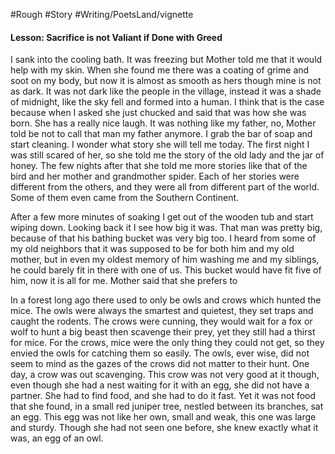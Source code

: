 #Rough #Story #Writing/PoetsLand/vignette 

#### Lesson: Sacrifice is not Valiant if Done with Greed 


I sank into the cooling bath. It was freezing but Mother told me that it would help with my skin. When she found me there was a coating of grime and soot on my body, but now it is almost as smooth as hers though mine is not as dark. It was not dark like the people in the village, instead it was a shade of midnight, like the sky fell and formed into a human. I think that is the case because when I asked she just chucked and said that was how she was born. She has a really nice laugh. It was nothing like my father, no, Mother told be not to call that man my father anymore. I grab the bar of soap and start cleaning. I wonder what story she will tell me today. The first night I was still scared of her, so she told me the story of the old lady and the jar of honey. The few nights after that she told me more stories like that of the bird and her mother and grandmother spider. Each of her stories were different from the others, and they were all from different part of the world. Some of them even came from the Southern Continent. 

After a few more minutes of soaking I get out of the wooden tub and start wiping down. Looking back it I see how big it was. That man was pretty big, because of that his bathing bucket was very big too. I heard from some of my old neighbors that it was supposed to be for both him and my old mother, but in even my oldest memory of him washing me and my siblings, he could barely fit in there with one of us. This bucket would have fit five of him, now it is all for me. Mother said that she prefers to



In a forest long ago there used to only be owls and crows which hunted the mice. The owls were always the smartest and quietest, they set traps and caught the rodents. The crows were cunning, they would wait for a fox or wolf to hunt a big beast then scavenge their prey, yet they still had a thirst for mice. For the crows, mice were the only thing they could not get, so they envied the owls for catching them so easily. The owls, ever wise, did not seem to mind as the gazes of the crows did not matter to their hunt. 
One day, a crow was out scavenging. This crow was not very good at it though, even though she had a nest waiting for it with an egg, she did not have a partner. She had to find food, and she had to do it fast. Yet it was not food that she found, in a small red juniper tree, nestled between its branches, sat an egg. This egg was not like her own, small and weak, this one was large and sturdy. Though she had not seen one before, she knew exactly what it was, an egg of an owl. 
